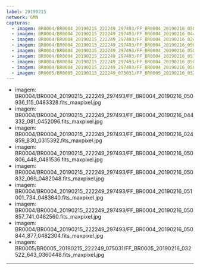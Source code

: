 ```yaml
---
label: 20190215
network: GMN
capturas:
  - imagem: BR0004/BR0004_20190215_222249_297493/FF_BR0004_20190216_050936_115_0483328.fits_maxpixel.jpg
  - imagem: BR0004/BR0004_20190215_222249_297493/FF_BR0004_20190216_044332_081_0452096.fits_maxpixel.jpg
  - imagem: BR0004/BR0004_20190215_222249_297493/FF_BR0004_20190216_024859_830_0315392.fits_maxpixel.jpg
  - imagem: BR0004/BR0004_20190215_222249_297493/FF_BR0004_20190216_050806_448_0481536.fits_maxpixel.jpg
  - imagem: BR0004/BR0004_20190215_222249_297493/FF_BR0004_20190216_050832_069_0482048.fits_maxpixel.jpg
  - imagem: BR0004/BR0004_20190215_222249_297493/FF_BR0004_20190216_051001_734_0483840.fits_maxpixel.jpg
  - imagem: BR0004/BR0004_20190215_222249_297493/FF_BR0004_20190216_050857_741_0482560.fits_maxpixel.jpg
  - imagem: BR0004/BR0004_20190215_222249_297493/FF_BR0004_20190216_050844_877_0482304.fits_maxpixel.jpg
  - imagem: BR0005/BR0005_20190215_222249_075031/FF_BR0005_20190216_032522_643_0360448.fits_maxpixel.jpg
---
```

  - imagem: BR0004/BR0004_20190215_222249_297493/FF_BR0004_20190216_050936_115_0483328.fits_maxpixel.jpg
  - imagem: BR0004/BR0004_20190215_222249_297493/FF_BR0004_20190216_044332_081_0452096.fits_maxpixel.jpg
  - imagem: BR0004/BR0004_20190215_222249_297493/FF_BR0004_20190216_024859_830_0315392.fits_maxpixel.jpg
  - imagem: BR0004/BR0004_20190215_222249_297493/FF_BR0004_20190216_050806_448_0481536.fits_maxpixel.jpg
  - imagem: BR0004/BR0004_20190215_222249_297493/FF_BR0004_20190216_050832_069_0482048.fits_maxpixel.jpg
  - imagem: BR0004/BR0004_20190215_222249_297493/FF_BR0004_20190216_051001_734_0483840.fits_maxpixel.jpg
  - imagem: BR0004/BR0004_20190215_222249_297493/FF_BR0004_20190216_050857_741_0482560.fits_maxpixel.jpg
  - imagem: BR0004/BR0004_20190215_222249_297493/FF_BR0004_20190216_050844_877_0482304.fits_maxpixel.jpg
  - imagem: BR0005/BR0005_20190215_222249_075031/FF_BR0005_20190216_032522_643_0360448.fits_maxpixel.jpg
---
